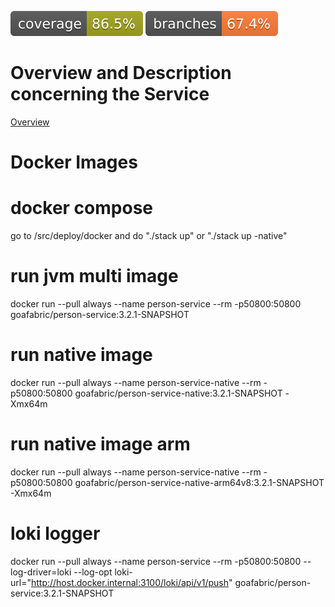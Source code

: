 ![Coverage](.github/badges/jacoco.svg)
![Branches](.github/badges/branches.svg)

# Overview and Description concerning the Service                                               
[Overview](./OVERVIEW.MD)

# Docker Images

# docker compose
go to /src/deploy/docker and do "./stack up" or "./stack up -native"

# run jvm multi image
docker run --pull always --name person-service --rm -p50800:50800 goafabric/person-service:3.2.1-SNAPSHOT

# run native image
docker run --pull always --name person-service-native --rm -p50800:50800 goafabric/person-service-native:3.2.1-SNAPSHOT -Xmx64m

# run native image arm
docker run --pull always --name person-service-native --rm -p50800:50800 goafabric/person-service-native-arm64v8:3.2.1-SNAPSHOT -Xmx64m

# loki logger
docker run --pull always --name person-service --rm -p50800:50800 --log-driver=loki --log-opt loki-url="http://host.docker.internal:3100/loki/api/v1/push" goafabric/person-service:3.2.1-SNAPSHOT